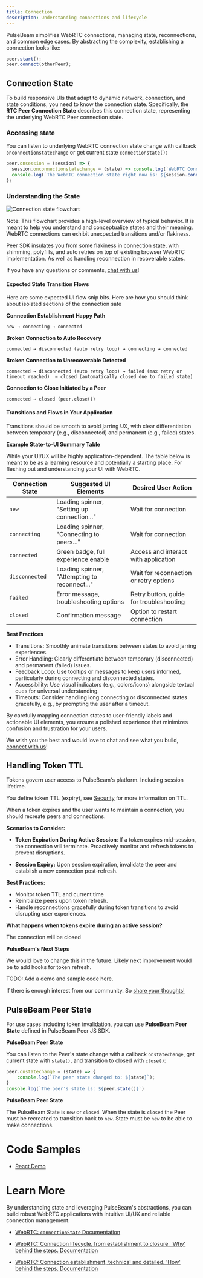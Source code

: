 ```yaml
---
title: Connection
description: Understanding connections and lifecycle
---
```


PulseBeam simplifies WebRTC connections, managing state, reconnections, and common edge cases. By abstracting the complexity, establishing a connection looks like:

```js
peer.start();  
peer.connect(otherPeer);  
```

## Connection State

To build responsive UIs that adapt to dynamic network, connection, and state conditions, you need to know the connection state. Specifically, the **RTC Peer Connection State** describes this connection state, representing the underlying WebRTC Peer connection state.
 
### Accessing state

You can listen to underlying WebRTC connection state change with callback `onconnectionstatechange` or get current state `connectionstate()`:

```js
peer.onsession = (session) => {
  session.onconnectionstatechange = (state) => console.log(`WebRTC Connection state changed to: ${state}`);
  console.log(`The WebRTC connection state right now is: ${session.connectionstate()}`);
};
```

### Understanding the State

![Connection state flowchart](../../../../assets/concepts.connection.svg)

Note: This flowchart provides a high-level overview of typical behavior. It is meant to help you understand and conceptualize states and their meaning. WebRTC connections can exhibit unexpected transitions and/or flakiness. 

Peer SDK insulates you from some flakiness in connection state, with shimming, polyfills, and auto retries on top of existing browser WebRTC implementation. As well as handling reconnection in recoverable states.

If you have any questions or comments, [chat with us](/docs/community-and-support/discord)!

#### Expected State Transition Flows

Here are some expected UI flow snip bits. Here are how you should think about isolated sections of the connection sate

**Connection Establishment Happy Path**

`new → connecting → connected`

**Broken Connection to Auto Recovery**

`connected → disconnected (auto retry loop) → connecting → connected`

**Broken Connection to Unrecoverable Detected**

`connected → disconnected (auto retry loop) → failed (max retry or timeout reached)  → closed (automatically closed due to failed state)`

**Connection to Close Initiated by a Peer**

`connected → closed (peer.close())`


#### Transitions and Flows in Your Application

Transitions should be smooth to avoid jarring UX, with clear differentiation between temporary (e.g., disconnected) and permanent (e.g., failed) states.

**Example State-to-UI Summary Table**

While your UI/UX will be highly application-dependent. The table below is meant to be as a learning resource and potentially a starting place. For fleshing out and understanding your UI with WebRTC.

| **Connection State** | **Suggested UI Elements**                     | **Desired User Action**                 |
|----------------------|-----------------------------------------------|-----------------------------------------|
| `new`                | Loading spinner, "Setting up connection..."   | Wait for connection                     |
| `connecting`         | Loading spinner, "Connecting to peers..."     | Wait for connection                     |
| `connected`          | Green badge, full experience enable           | Access and interact with application    |
| `disconnected`       | Loading spinner, "Attempting to reconnect..." | Wait for reconnection or retry options  |
| `failed`             | Error message, troubleshooting options        | Retry button, guide for troubleshooting |
| `closed`             | Confirmation message                          | Option to restart connection            |

**Best Practices**

* Transitions: Smoothly animate transitions between states to avoid jarring experiences.
* Error Handling: Clearly differentiate between temporary (disconnected) and permanent (failed) issues.
* Feedback Loop: Use tooltips or messages to keep users informed, particularly during connecting and disconnected states.
* Accessibility: Use visual indicators (e.g., colors/icons) alongside textual cues for universal understanding.
* Timeouts: Consider handling long connecting or disconnected states gracefully, e.g., by prompting the user after a timeout.

By carefully mapping connection states to user-friendly labels and actionable UI elements, you ensure a polished experience that minimizes confusion and frustration for your users.

We wish you the best and would love to chat and see what you build, [connect with us](/docs/community-and-support/discord)!

## Handling Token TTL

Tokens govern user access to PulseBeam's platform. Including session lifetime. 

You define token TTL (expiry), see [Security](/docs/concepts/security-and-architecture/) for more information on TTL.

When a token expires and the user wants to maintain a connection, you should recreate peers and connections.


**Scenarios to Consider:**

* **Token Expiration During Active Session**: If a token expires mid-session, the connection will terminate. Proactively monitor and refresh tokens to prevent disruptions.

* **Session Expiry:** Upon session expiration, invalidate the peer and establish a new connection post-refresh.

**Best Practices:**

* Monitor token TTL and current time
* Reinitialize peers upon token refresh.
* Handle reconnections gracefully during token transitions to avoid disrupting user experiences.

**What happens when tokens expire during an active session?**

The connection will be closed

**PulseBeam's Next Steps**

We would love to change this in the future. Likely next improvement would be to add hooks for token refresh.

TODO: Add a demo and sample code here.

If there is enough interest from our community. So [share your thoughts!](/docs/community-and-support/discord)

## PulseBeam Peer State

For use cases including token invalidation, you can use **PulseBeam Peer State** defined in PulseBeam Peer JS SDK.

**PulseBeam Peer State**

You can listen to the Peer's state change with a callback `onstatechange`, get current state with `state()`, and transition to closed with `close()`:

```js
peer.onstatechange = (state) => {
    console.log(`The peer state changed to: ${state}`);
}
console.log(`The peer's state is: ${peer.state()}`)
```

**PulseBeam Peer State**

The PulseBeam State is `new` or `closed`. When the state is `closed` the Peer must be recreated to transition back to `new`. State must be `new` to be able to make connections.

# Code Samples

* [React Demo](https://github.com/PulseBeamDev/pulsebeam-js/tree/main/demo-react)

# Learn More

By understanding state and leveraging PulseBeam's abstractions, you can build robust WebRTC applications with intuitive UI/UX and reliable connection management.

* [WebRTC: `connectionState` Documentation](https://developer.mozilla.org/en-US/docs/Web/API/RTCPeerConnection/connectionState)

* [WebRTC: Connection lifecycle, from establishment to closure. 'Why' behind the steps. Documentation](https://developer.mozilla.org/en-US/docs/Web/API/WebRTC_API/Session_lifetime)

* [WebRTC: Connection establishment, technical and detailed. 'How' behind the steps. Documentation](https://developer.mozilla.org/en-US/docs/Web/API/WebRTC_API/Connectivity)